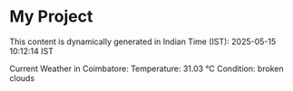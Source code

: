# My Project

This content is dynamically generated in Indian Time (IST): 2025-05-15 10:12:14 IST


Current Weather in Coimbatore:
Temperature: 31.03 °C
Condition: broken clouds
